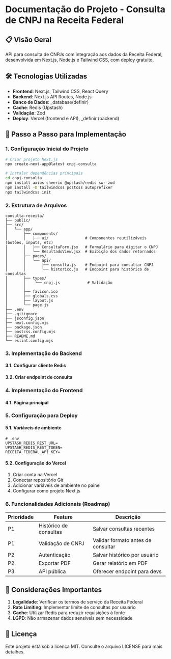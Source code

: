 # Documentação do Projeto - Consulta de CNPJ na Receita Federal

## 📋 Visão Geral

API para consulta de CNPJs com integração aos dados da Receita Federal,
desenvolvida em Next.js, Node.js e Tailwind CSS, com deploy gratuito.

## 🛠 Tecnologias Utilizadas

- **Frontend**: Next.js, Tailwind CSS, React Query
- **Backend**: Next.js API Routes, Node.js
- **Banco de Dados**: \_database(definir)
- **Cache**: Redis (Upstash)
- **Validação**: Zod
- **Deploy**: Vercel (frontend e API), \_definir (backend)

## 🚀 Passo a Passo para Implementação

### 1. Configuração Inicial do Projeto

```bash
# Criar projeto Next.js
npx create-next-app@latest cnpj-consulta

# Instalar dependências principais
cd cnpj-consulta
npm install axios cheerio @upstash/redis swr zod
npm install -D tailwindcss postcss autoprefixer
npx tailwindcss init
```

### 2. Estrutura de Arquivos

```
consulta-receita/
├── public/
├── src/
│   └── app/
│       ├── components/
│       │   ├── ui/                # Componentes reutilizáveis (botões, inputs, etc)
│       │   ├── ConsultaForm.jsx   # Formulário para digitar o CNPJ
│       │   └── ResultadoView.jsx  # Exibição dos dados retornados
│       ├── pages/
│       │   └── api/
│       │       ├── consulta.js    # Endpoint para consultar CNPJ
│       │       └── historico.js   # Endpoint para histórico de consultas
│       ├── types/
│       │    └── cnpj.js            # Validação
│       │
│       ├── favicon.ico
│       ├── globals.css
│       ├── layout.js
│       └── page.js
├── .env
├── .gitignore
├── jsconfig.json
├── next.config.mjs
├── package.json
├── postcss.config.mjs
├── README.md
└── eslint.config.mjs
```

### 3. Implementação do Backend

#### 3.1. Configurar cliente Redis

#### 3.2. Criar endpoint de consulta

### 4. Implementação do Frontend

#### 4.1. Página principal

### 5. Configuração para Deploy

#### 5.1. Variáveis de ambiente

```env
# .env
UPSTASH_REDIS_REST_URL=
UPSTASH_REDIS_REST_TOKEN=
RECEITA_FEDERAL_API_KEY=
```

#### 5.2. Configuração do Vercel

1. Criar conta na Vercel
2. Conectar repositório Git
3. Adicionar variáveis de ambiente no painel
4. Configurar como projeto Next.js

### 6. Funcionalidades Adicionais (Roadmap)

| Prioridade | Feature                | Descrição                          |
| ---------- | ---------------------- | ---------------------------------- |
| P1         | Histórico de consultas | Salvar consultas recentes          |
| P1         | Validação de CNPJ      | Validar formato antes de consultar |
| P2         | Autenticação           | Salvar histórico por usuário       |
| P2         | Exportar PDF           | Gerar relatório em PDF             |
| P3         | API pública            | Oferecer endpoint para devs        |

## 📌 Considerações Importantes

1. **Legalidade**: Verificar os termos de serviço da Receita Federal
2. **Rate Limiting**: Implementar limite de consultas por usuário
3. **Cache**: Utilizar Redis para reduzir requisições à fonte
4. **LGPD**: Não armazenar dados sensíveis sem necessidade

## 📄 Licença

Este projeto está sob a licença MIT. Consulte o arquivo LICENSE para mais
detalhes.
